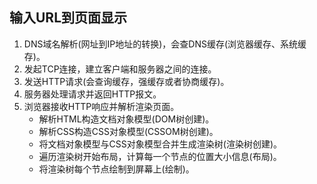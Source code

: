 ## 输入URL到页面显示
1. DNS域名解析(网址到IP地址的转换)，会查DNS缓存(浏览器缓存、系统缓存)。
2. 发起TCP连接，建立客户端和服务器之间的连接。
3. 发送HTTP请求(会查询缓存，强缓存或者协商缓存)。
4. 服务器处理请求并返回HTTP报文。
5. 浏览器接收HTTP响应并解析渲染页面。
    - 解析HTML构造文档对象模型(DOM树创建)。
    - 解析CSS构造CSS对象模型(CSSOM树创建)。
    - 将文档对象模型与CSS对象模型合并生成渲染树(渲染树创建)。
    - 遍历渲染树开始布局，计算每一个节点的位置大小信息(布局)。
    - 将渲染树每个节点绘制到屏幕上(绘制)。